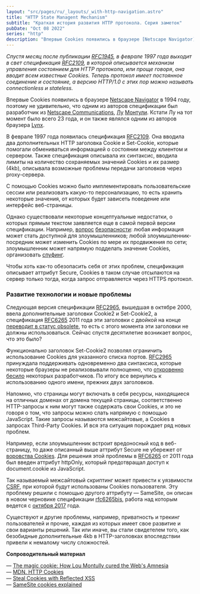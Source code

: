 ```yaml
---
layout: "src/pages/ru/_layouts/_with-http-navigation.astro"
title: "HTTP State Managent Mechanism"
subtitle: "Краткая история развития HTTP протокола. Серия заметок"
pubDate: "Oct 08 2022"
series: "http"
description: "Впервые Cookies появились в браузере [Netscape Navigator](https://en.wikipedia.org/wiki/Netscape_(web_browser)) в 1994 году, поэтому не удивительно, что одним из авторов спецификации был разработчик из [Netscape Communications](https://en.wikipedia.org/wiki/Netscape), [Лу](https://en.wikipedia.org/wiki/Lou_Montulli) [Монтули](https://en.wikipedia.org/wiki/Lou_Montulli). Кстати Лу на тот момент было всего 23 года, и он также являлся одним из авторов браузера [Lynx](https://en.wikipedia.org/wiki/Lynx_(web_browser))"
---
```


_Спустя месяц после публикации_ [_RFC1945_](https://tools.ietf.org/html/rfc1945)_, в феврале 1997 года выходит в свет спецификация_ [_RFC2109_](https://www.rfc-editor.org/rfc/rfc2109)_, в которой описывается механизм управления состоянием для HTTP протокола_, _или проще говоря_, _она вводит всем известные Cookies. Теперь протокол имеет постоянное соединение и состояние, а версию HTTP/1.0 с этих пор можно называть connectionless и stateless._  
  
  
Впервые Cookies появились в браузере [Netscape Navigator](https://en.wikipedia.org/wiki/Netscape_(web_browser)) в 1994 году, поэтому не удивительно, что одним из авторов спецификации был разработчик из [Netscape Communications](https://en.wikipedia.org/wiki/Netscape), [Лу](https://en.wikipedia.org/wiki/Lou_Montulli) [Монтули](https://en.wikipedia.org/wiki/Lou_Montulli). Кстати Лу на тот момент было всего 23 года, и он также являлся одним из авторов браузера [Lynx](https://en.wikipedia.org/wiki/Lynx_(web_browser)).  
  
В феврале 1997 года появилась спецификация [RFC2109](https://www.rfc-editor.org/rfc/rfc2109)_._ Она вводила два дополнительных HTTP заголовка Cookie и Set-Cookie, которые помогали обмениваться информацией о состоянии между клиентом и сервером. Также спецификация описывала их синтаксис, вводила лимиты на количество сохраняемых значений Cookies и их размер (4kb), описывала возможные проблемы передачи заголовков через proxy-сервера.  
  
С помощью Cookies можно было имплементировать пользовательские сессии или реализовать какую-то персонализацию, то есть хранить некоторые значения, от которых будет зависеть поведение или интерфейс веб-страницы.  
  
Однако существовали некоторые концептуальные недостатки, о которых прямым текстом заявляется еще в самой первой версии спецификации. Например, [вопрос](https://www.rfc-editor.org/rfc/rfc2109#section-8.1) [безопасности](https://www.rfc-editor.org/rfc/rfc2109#section-8.1): любая информация может стать доступной для злоумышленников; любой злоумышленник-посредник может изменить Cookies по мере их продвижения по сети; злоумышленник может напрямую подделать значение Cookies, организовать [спуфинг](https://ru.wikipedia.org/wiki/%D0%A1%D0%BF%D1%83%D1%84%D0%B8%D0%BD%D0%B3).  
  
Чтобы хоть как-то обезопасить себя от этих проблем, спецификация описывает аттрибут Secure, Cookies в таком случае отсылаются на сервер только тогда, когда запрос отправляется через HTTPS протокол.  
  
### Развитие технологии и новые проблемы  
  
Следующая версия спецификации [RFC2965](https://www.rfc-editor.org/rfc/rfc2965), вышедшая в октябре 2000, ввела дополнительные заголовки Cookie2 и Set-Cookie2, а спецификация [RFC6265](https://www.rfc-editor.org/rfc/rfc6265) 2011 года эти заголовки с двойкой на конце [переводит в статус obsolete](https://www.rfc-editor.org/rfc/rfc6265#section-9.2), то есть с этого момента эти заголовки не должны использоваться. Сейчас спустя десятилетие возникает вопрос, что это было?  
  
Функционально заголовок Set-Cookie2 позволял ограничить использование Cookies для указанного списка портов. [RFC2965](https://www.rfc-editor.org/rfc/rfc2965) принуждала поддерживать одновременно два синтаксиса, которые некоторые браузеры не реализовывали полноценно, что [откровенно бесило](https://www.mnot.net/blog/2006/10/27/cookie_fun) некоторых разработчиков. По итогу все вернулись к использованию одного имени, прежних двух заголовков.  
  
Напомню, что страницы могут включать в себя ресурсы, находящиеся на отличных доменах от домена текущей страницы, соответственно HTTP-запросы к ним могут также содержать свои Cookies, и это не говоря о том, что запросы можно слать напрямую с помощью JavaScript. Такие запросы называются межсайтовые, а Cookies в запросах Third-Party Cookies. И вся эта ситуация порождает ряд новых проблем.  
  
Например, если злоумышленник встроит вредоносный код в веб-страницу, то даже описанный выше аттрибут Secure не убережет от [воровства Cookies](https://github.com/R0B1NL1N/WebHacking101/blob/master/xss-reflected-steal-cookie.md). Для решения этой проблемы в [RFC6265](https://www.rfc-editor.org/rfc/rfc6265) от 2011 года был введен аттрибут httpOnly, который предотвращал доступ к document.cookie из JavaScript.  
  
Так называемый межсайтовый скриптинг может привести к уязвимости [CSRF](https://ru.wikipedia.org/wiki/%D0%9C%D0%B5%D0%B6%D1%81%D0%B0%D0%B9%D1%82%D0%BE%D0%B2%D0%B0%D1%8F_%D0%BF%D0%BE%D0%B4%D0%B4%D0%B5%D0%BB%D0%BA%D0%B0_%D0%B7%D0%B0%D0%BF%D1%80%D0%BE%D1%81%D0%B0), при которой будут использованы Cookies пользователя. Эту проблему решили с помощью другого аттрибуту — SameSite, он описан в новом черновике спецификации [rfc6265bis](https://datatracker.ietf.org/doc/html/draft-ietf-httpbis-rfc6265bis-10), работа над которым ведется с [октября 2017](https://datatracker.ietf.org/doc/html/draft-ietf-httpbis-rfc6265bis-01) года.  
  
Существуют и другие проблемы, например, приватность и трекинг пользователей и прочие, каждая из которых имеет свое развитие и свои варианты решений. Так или иначе, вы стали свидетелем того, как безобидные дополнительные 4kb в HTTP-заголовках впоследствии привели к немалому числу сложностей.  
  
**Сопроводительный материал**  

— [The magic cookie: How Lou Montully cured the Web's Amnesia](https://hiddenheroes.netguru.com/lou-montulli)  
— [MDN. HTTP Cookies](https://developer.mozilla.org/ru/docs/Web/HTTP/Cookies)  
— [Steal Cookies with Reflected XSS](https://github.com/R0B1NL1N/WebHacking101/blob/master/xss-reflected-steal-cookie.md)  
— [SameSite cookies explained](https://web.dev/samesite-cookies-explained/)  
